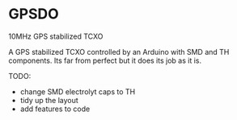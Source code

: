# GPSDO
 10MHz GPS stabilized TCXO

A GPS stabilized TCXO controlled by an Arduino with SMD and TH components. Its far from perfect but it does its job as it is.

TODO:
- change SMD electrolyt caps to TH
- tidy up the layout
- add features to code